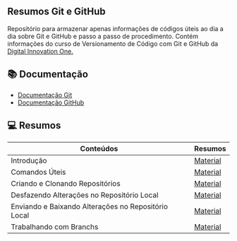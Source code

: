 ## Resumos Git e GitHub


Repositório para armazenar apenas informações de códigos úteis ao dia a dia sobre Git e GitHub e passo a passo de procedimento. Contém informações do curso de Versionamento de Código com Git e GitHub da [Digital Innovation One.](https://web.dio.me/)


## 📚 Documentação

- [Documentação Git](https://git-scm.com/docs/git/pt_BR)
- [Documentação GitHub ](https://docs.github.com/pt/get-started/writing-on-github/getting-started-with-writing-and-formatting-on-github/quickstart-for-writing-on-github)

## 💻 Resumos
| **Conteúdos** | **Resumos** |
|-------|---------|
| Introdução | [Material]() |
| Comandos Úteis | [Material]()|
| Criando e Clonando Repositórios | [Material]() | 
| Desfazendo Alterações no Repositório Local | [Material]() |
| Enviando e Baixando Alterações no Repositório Local | [Material]() |
| Trabalhando com Branchs | [Material]() |
